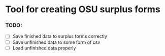 # Tool for creating OSU surplus forms

### TODO:
- [ ] Save finished data to surplus forms correctly
- [ ] Save unfinished data to some form of csv
- [ ] Load unfinished data properly
